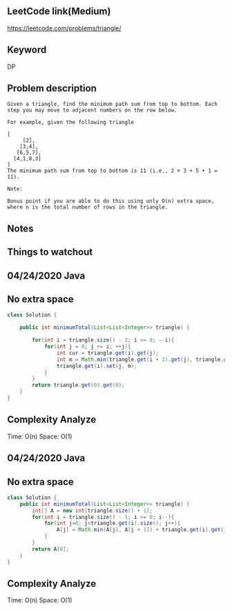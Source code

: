 ## LeetCode link(Medium)
https://leetcode.com/problems/triangle/

## Keyword
DP

## Problem description
```
Given a triangle, find the minimum path sum from top to bottom. Each step you may move to adjacent numbers on the row below.

For example, given the following triangle

[
     [2],
    [3,4],
   [6,5,7],
  [4,1,8,3]
]
The minimum path sum from top to bottom is 11 (i.e., 2 + 3 + 5 + 1 = 11).

Note:

Bonus point if you are able to do this using only O(n) extra space, where n is the total number of rows in the triangle.
```



## Notes


## Things to watchout

## 04/24/2020 Java
## No extra space
```java
class Solution {

    public int minimumTotal(List<List<Integer>> triangle) {

        for(int i = triangle.size() - 2; i >= 0; --i){
            for(int j = 0; j <= i; ++j){
                int cur = triangle.get(i).get(j);
                int m = Math.min(triangle.get(i + 1).get(j), triangle.get(i + 1).get(j + 1)) + cur;
                triangle.get(i).set(j, m);
            }
        }
        return triangle.get(0).get(0);
    }    
}  

```
## Complexity Analyze
Time: O(n)
Space: O(1)


## 04/24/2020 Java
## No extra space
```java
class Solution {
    public int minimumTotal(List<List<Integer>> triangle) {
        int[] A = new int[triangle.size() + 1];
        for(int i = triangle.size() - 1; i >= 0; i--){
            for(int j=0; j<triangle.get(i).size(); j++){
                A[j] = Math.min(A[j], A[j + 1]) + triangle.get(i).get(j);
            }
        }
        return A[0];
    }   
}    
```
## Complexity Analyze
Time: O(n)
Space: O(1)